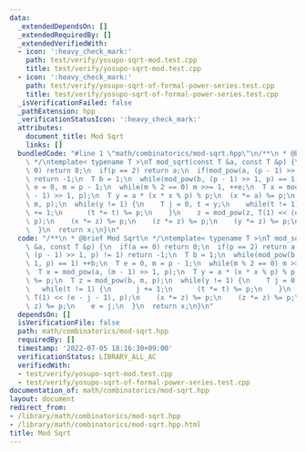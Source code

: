 ```yaml
---
data:
  _extendedDependsOn: []
  _extendedRequiredBy: []
  _extendedVerifiedWith:
  - icon: ':heavy_check_mark:'
    path: test/verify/yosupo-sqrt-mod.test.cpp
    title: test/verify/yosupo-sqrt-mod.test.cpp
  - icon: ':heavy_check_mark:'
    path: test/verify/yosupo-sqrt-of-formal-power-series.test.cpp
    title: test/verify/yosupo-sqrt-of-formal-power-series.test.cpp
  _isVerificationFailed: false
  _pathExtension: hpp
  _verificationStatusIcon: ':heavy_check_mark:'
  attributes:
    document_title: Mod Sqrt
    links: []
  bundledCode: "#line 1 \"math/combinatorics/mod-sqrt.hpp\"\n/**\n * @brief Mod Sqrt\n\
    \ */\ntemplate< typename T >\nT mod_sqrt(const T &a, const T &p) {\n  if(a ==\
    \ 0) return 0;\n  if(p == 2) return a;\n  if(mod_pow(a, (p - 1) >> 1, p) != 1)\
    \ return -1;\n  T b = 1;\n  while(mod_pow(b, (p - 1) >> 1, p) == 1) ++b;\n  T\
    \ e = 0, m = p - 1;\n  while(m % 2 == 0) m >>= 1, ++e;\n  T x = mod_pow(a, (m\
    \ - 1) >> 1, p);\n  T y = a * (x * x % p) % p;\n  (x *= a) %= p;\n  T z = mod_pow(b,\
    \ m, p);\n  while(y != 1) {\n    T j = 0, t = y;\n    while(t != 1) {\n      j\
    \ += 1;\n      (t *= t) %= p;\n    }\n    z = mod_pow(z, T(1) << (e - j - 1),\
    \ p);\n    (x *= z) %= p;\n    (z *= z) %= p;\n    (y *= z) %= p;\n    e = j;\n\
    \  }\n  return x;\n}\n"
  code: "/**\n * @brief Mod Sqrt\n */\ntemplate< typename T >\nT mod_sqrt(const T\
    \ &a, const T &p) {\n  if(a == 0) return 0;\n  if(p == 2) return a;\n  if(mod_pow(a,\
    \ (p - 1) >> 1, p) != 1) return -1;\n  T b = 1;\n  while(mod_pow(b, (p - 1) >>\
    \ 1, p) == 1) ++b;\n  T e = 0, m = p - 1;\n  while(m % 2 == 0) m >>= 1, ++e;\n\
    \  T x = mod_pow(a, (m - 1) >> 1, p);\n  T y = a * (x * x % p) % p;\n  (x *= a)\
    \ %= p;\n  T z = mod_pow(b, m, p);\n  while(y != 1) {\n    T j = 0, t = y;\n \
    \   while(t != 1) {\n      j += 1;\n      (t *= t) %= p;\n    }\n    z = mod_pow(z,\
    \ T(1) << (e - j - 1), p);\n    (x *= z) %= p;\n    (z *= z) %= p;\n    (y *=\
    \ z) %= p;\n    e = j;\n  }\n  return x;\n}\n"
  dependsOn: []
  isVerificationFile: false
  path: math/combinatorics/mod-sqrt.hpp
  requiredBy: []
  timestamp: '2022-07-05 18:16:30+09:00'
  verificationStatus: LIBRARY_ALL_AC
  verifiedWith:
  - test/verify/yosupo-sqrt-mod.test.cpp
  - test/verify/yosupo-sqrt-of-formal-power-series.test.cpp
documentation_of: math/combinatorics/mod-sqrt.hpp
layout: document
redirect_from:
- /library/math/combinatorics/mod-sqrt.hpp
- /library/math/combinatorics/mod-sqrt.hpp.html
title: Mod Sqrt
---
```

